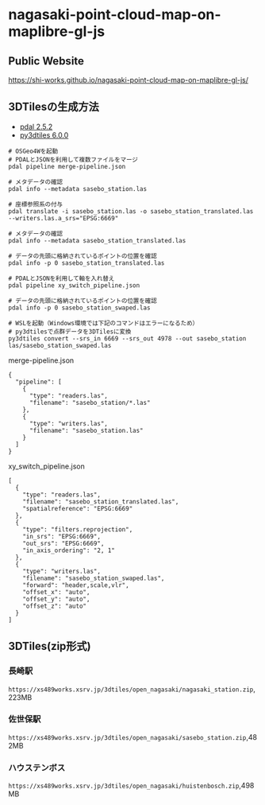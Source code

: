 # nagasaki-point-cloud-map-on-maplibre-gl-js
## Public Website
https://shi-works.github.io/nagasaki-point-cloud-map-on-maplibre-gl-js/

## 3DTilesの生成方法
- [pdal 2.5.2](https://pdal.io/en/latest/)
- [py3dtiles 6.0.0](https://pypi.org/project/py3dtiles/)
```
# OSGeo4Wを起動
# PDALとJSONを利用して複数ファイルをマージ
pdal pipeline merge-pipeline.json

# メタデータの確認
pdal info --metadata sasebo_station.las

# 座標参照系の付与
pdal translate -i sasebo_station.las -o sasebo_station_translated.las --writers.las.a_srs="EPSG:6669"

# メタデータの確認
pdal info --metadata sasebo_station_translated.las

# データの先頭に格納されているポイントの位置を確認
pdal info -p 0 sasebo_station_translated.las

# PDALとJSONを利用して軸を入れ替え
pdal pipeline xy_switch_pipeline.json

# データの先頭に格納されているポイントの位置を確認
pdal info -p 0 sasebo_station_swaped.las

# WSLを起動（Windows環境では下記のコマンドはエラーになるため）
# py3dtilesで点群データを3DTilesに変換
py3dtiles convert --srs_in 6669 --srs_out 4978 --out sasebo_station las/sasebo_station_swaped.las
```
merge-pipeline.json
```
{
  "pipeline": [
    {
      "type": "readers.las",
      "filename": "sasebo_station/*.las"
    },
    {
      "type": "writers.las",
      "filename": "sasebo_station.las"
    }
  ]
}
```
xy_switch_pipeline.json
```
[
  {
    "type": "readers.las",
    "filename": "sasebo_station_translated.las",
    "spatialreference": "EPSG:6669"
  },
  {
    "type": "filters.reprojection",
    "in_srs": "EPSG:6669",
    "out_srs": "EPSG:6669",
    "in_axis_ordering": "2, 1"
  },
  {
    "type": "writers.las",
    "filename": "sasebo_station_swaped.las",
    "forward": "header,scale,vlr",
    "offset_x": "auto",
    "offset_y": "auto",
    "offset_z": "auto"
  }
]
```
## 3DTiles(zip形式)
### 長崎駅
`https://xs489works.xsrv.jp/3dtiles/open_nagasaki/nagasaki_station.zip`,223MB
### 佐世保駅
`https://xs489works.xsrv.jp/3dtiles/open_nagasaki/sasebo_station.zip`,482MB
### ハウステンボス
`https://xs489works.xsrv.jp/3dtiles/open_nagasaki/huistenbosch.zip`,498MB
